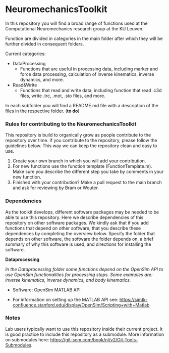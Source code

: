# NeuromechanicsToolkit

In this repository you will find a broad range of functions used at the Computational Neuromechanics research group at the KU Leuven.

Function are divided in categories in the main folder after which they will be further divided in consequent folders. 

Current categories:

- DataProcessing
  - Functions that are useful in processing data, including marker and force data processing, calculation of inverse kinematics, inverse dynamics, and more.
- Read&Write
  - Functions that read and write data, including function that read .c3d files, write .trc, .mot, .sto files, and more.

In each subfolder you will find a README.md file with a description of the files in the respective folder. (**to do**)

### Rules for contributing to the NeuromechanicsToolkit

This repository is build to organically grow as people contribute to the repository over time. If you contribute to the repository, please follow the guidelines below. This way we can keep the repository clean and easy to use.

1. Create your own branch in which you will add your contribution.
2. For new functions use the function template (FunctionTemplate.m). Make sure you describe the different step you take by comments in your new function.
3. Finished with your contribution? Make a pull request to the main branch and ask for reviewing by Bram or Wouter. 

### Dependencies

As the toolkit develops, different software packages may be needed to be able to use this repository. Here we describe dependencies of this repository on other software packages. We kindly ask that if you add functions that depend on other software, that you describe these dependences by completing the overview below. Specify the folder that depends on other software, the software the folder depends on, a brief summary of why this software is used, and directions for installing the software.

**Dataprocessing**

*In the Dataprocessing folder some functions depend on the OpenSim API to use OpenSim functionalities for processing steps. Some examples are: inverse kinematics, inverse dynamics, and body kinematics.*

- Software: OpenSim MATLAB API

- For information on setting up the MATLAB API see: https://simtk-confluence.stanford.edu/display/OpenSim/Scripting+with+Matlab

### Notes

Lab users typically want to use this repository inside their current project. It is good practice to include this repository as a submodule. More information on submodules here: https://git-scm.com/book/nl/v2/Git-Tools-Submodules.